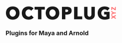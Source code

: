 [![jmLightToolkit](https://github.com/JsnMertens/octoplug.xyz/blob/master/logo_octoplug.png)](https://octoplug.xyz/)
### Plugins for Maya and Arnold

